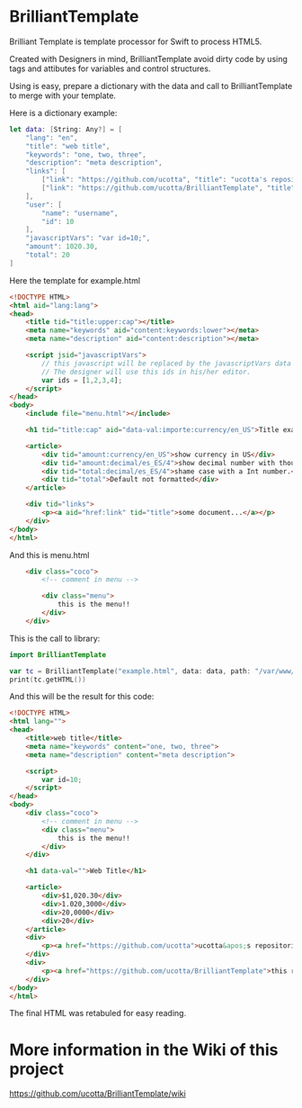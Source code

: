# BrilliantTemplate

Brilliant Template is template processor for Swift to process HTML5.

Created with Designers in mind, BrilliantTemplate avoid dirty code by using tags and attibutes for variables and control structures.

Using is easy, prepare a dictionary with the data and call to BrilliantTemplate to merge with your template.

Here is a dictionary example:

``` swift
let data: [String: Any?] = [
	"lang": "en",
	"title": "web title",
	"keywords": "one, two, three",
	"description": "meta description",
	"links": [
		["link": "https://github.com/ucotta", "title": "ucotta's repositories"],
		["link": "https://github.com/ucotta/BrilliantTemplate", "title": "this repository"],
	],
	"user": [
		"name": "username",
		"id": 10
	],
	"javascriptVars": "var id=10;",
	"amount": 1020.30,
	"total": 20
]
```

Here the template for example.html
``` html
<!DOCTYPE HTML>
<html aid="lang:lang">
<head>
	<title tid="title:upper:cap"></title>
	<meta name="keywords" aid="content:keywords:lower"></meta>
	<meta name="description" aid="content:description"></meta>

	<script jsid="javascriptVars">
		// this javascript will be replaced by the javascriptVars data
		// The designer will use this ids in his/her editor.
		var ids = [1,2,3,4];
	</script>
</head>
<body>
	<include file="menu.html"></include>

	<h1 tid="title:cap" aid="data-val:importe:currency/en_US">Title example</h1>

	<article>
		<div tid="amount:currency/en_US">show currency in US</div>
		<div tid="amount:decimal/es_ES/4">show decimal number with thousang separator in spaniard format</div>
		<div tid="total:decimal/es_ES/4">shame case with a Int number.</div>
		<div tid="total">Default not formatted</div>
	</article>

	<div tid="links">
		<p><a aid="href:link" tid="title">some document...</a></p>
	</div>
</body>
</html>
```

And this is menu.html
``` html
	<div class="coco">
		<!-- comment in menu -->

		<div class="menu">
			this is the menu!!
		</div>
	</div>
```


This is the call to library:

``` swift
import BrilliantTemplate

var tc = BrilliantTemplate("example.html", data: data, path: "/var/www/templates")
print(tc.getHTML())

```

And this will be the result for this code:

``` html
<!DOCTYPE HTML>
<html lang="">
<head>
	<title>web title</title>
	<meta name="keywords" content="one, two, three">
	<meta name="description" content="meta description">

	<script>
		var id=10;
	</script>
</head>
<body>
	<div class="coco">
		<!-- comment in menu -->
		<div class="menu">
			this is the menu!!
		</div>
	</div>

	<h1 data-val="">Web Title</h1>

	<article>
		<div>$1,020.30</div>
		<div>1.020,3000</div>
		<div>20,0000</div>
		<div>20</div>
	</article>
	<div>
		<p><a href="https://github.com/ucotta">ucotta&apos;s repositories</a></p>
	</div>
	<div>
		<p><a href="https://github.com/ucotta/BrilliantTemplate">this repository</a></p>
	</div>
</body>
</html>
```

The final HTML was retabuled for easy reading.

# More information in the Wiki of this project
https://github.com/ucotta/BrilliantTemplate/wiki

